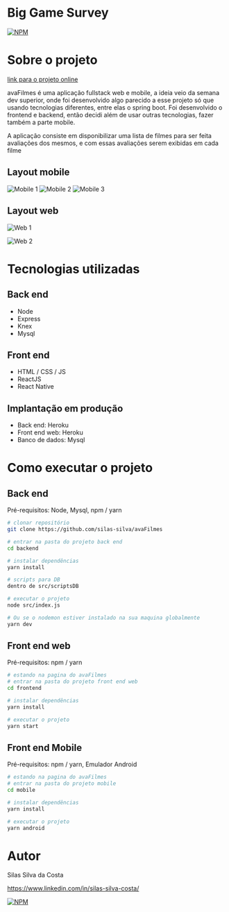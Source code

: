 # Big Game Survey 
[![NPM](https://img.shields.io/npm/l/react)](https://github.com/silas-silva/avaFilmes/blob/master/LICENSE) 

# Sobre o projeto

[link para o projeto online](http://silas-silva.herokuapp.com/avaMovies)

avaFilmes é uma aplicação fullstack web e mobile, a ideia veio da semana dev superior, onde foi desenvolvido algo parecido a esse projeto só que usando tecnologias diferentes,
entre elas o spring boot. Foi desenvolvido o frontend e backend, então decidi além de usar outras tecnologias, fazer também a parte mobile.

A aplicação consiste em disponibilizar uma lista de filmes para ser feita avaliações dos mesmos, e com essas avaliações serem exibidas em cada filme
## Layout mobile
![Mobile 1](https://github.com/silas-silva/avaFilmes/assets/img/mobile1.png) ![Mobile 2](https://github.com/silas-silva/avaFilmes/assets/img/mobile2.png) ![Mobile 3](https://github.com/silas-silva/avaFilmes/assets/img/mobile3.png)

## Layout web
![Web 1](https://github.com/silas-silva/avaFilmes/assets/img/web1.png)

![Web 2](https://github.com/silas-silva/avaFilmes/assets/img/web2.png)

# Tecnologias utilizadas
## Back end
- Node
- Express
- Knex
- Mysql
## Front end
- HTML / CSS / JS
- ReactJS
- React Native
## Implantação em produção
- Back end: Heroku
- Front end web: Heroku
- Banco de dados: Mysql
# Como executar o projeto
## Back end
Pré-requisitos: Node, Mysql, npm / yarn

```bash
# clonar repositório
git clone https://github.com/silas-silva/avaFilmes

# entrar na pasta do projeto back end
cd backend

# instalar dependências
yarn install

# scripts para DB
dentro de src/scriptsDB

# executar o projeto
node src/index.js

# Ou se o nodemon estiver instalado na sua maquina globalmente 
yarn dev

```

## Front end web
Pré-requisitos: npm / yarn

```bash
# estando na pagina do avaFilmes 
# entrar na pasta do projeto front end web
cd frontend

# instalar dependências
yarn install

# executar o projeto
yarn start
```

## Front end Mobile
Pré-requisitos: npm / yarn, Emulador Android

```bash
# estando na pagina do avaFilmes 
# entrar na pasta do projeto mobile
cd mobile

# instalar dependências
yarn install

# executar o projeto
yarn android
```

# Autor

Silas Silva da Costa

https://www.linkedin.com/in/silas-silva-costa/

[![NPM](https://img.shields.io/npm/l/react)](https://github.com/silas-silva/avaFilmes/blob/master/LICENSE) 


